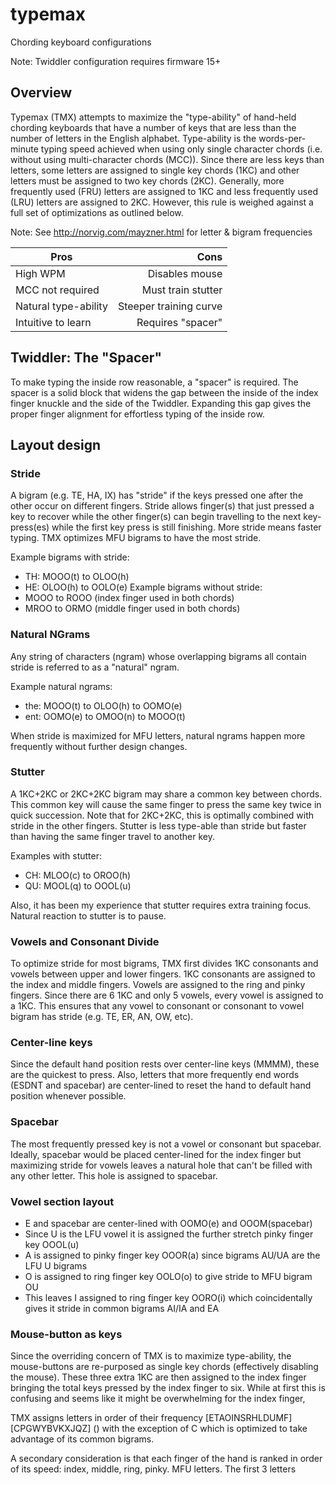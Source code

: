 # typemax
Chording keyboard configurations

Note: Twiddler configuration requires firmware 15+

## Overview

Typemax (TMX) attempts to maximize the "type-ability" of hand-held chording keyboards that have a number of keys that
are less than the number of letters in the English alphabet. Type-ability is the words-per-minute typing speed achieved
when using only single character chords (i.e. without using multi-character chords (MCC)). Since there are less keys
than letters, some letters are assigned to single key chords (1KC) and other letters must be assigned to two key chords
(2KC). Generally, more frequently used (FRU) letters are assigned to 1KC and less frequently used (LRU)
letters are assigned to 2KC. However, this rule is weighed against a full set of optimizations as outlined below.

Note: See http://norvig.com/mayzner.html for letter & bigram frequencies

| Pros                   | Cons                    |
| ---------------------- | -----------------------:|
| High WPM               | Disables mouse          |
| MCC not required       | Must train stutter      |
| Natural type-ability   | Steeper training curve  |
| Intuitive to learn     | Requires "spacer"       |

## Twiddler: The "Spacer"
To make typing the inside row reasonable, a "spacer" is required. The spacer is a solid block that widens the gap
between the inside of the index finger knuckle and the side of the Twiddler. Expanding this gap gives the proper finger
alignment for effortless typing of the inside row.

## Layout design

### Stride
A bigram (e.g. TE, HA, IX) has "stride" if the keys pressed one after the other occur on different fingers. Stride
allows finger(s) that just pressed a key to recover while the other finger(s) can begin travelling to the next
key-press(es) while the first key press is still finishing. More stride means faster typing. TMX optimizes MFU bigrams
 to have the most stride.

Example bigrams with stride:
* TH: MOOO(t) to OLOO(h)
* HE: OLOO(h) to OOLO(e)
Example bigrams without stride:
* MOOO to ROOO (index finger used in both chords)
* MROO to ORMO (middle finger used in both chords)

### Natural NGrams
Any string of characters (ngram) whose overlapping bigrams all contain stride is referred to as a "natural" ngram.

Example natural ngrams:
* the: MOOO(t) to OLOO(h) to OOMO(e)
* ent: OOMO(e) to OMOO(n) to MOOO(t)

When stride is maximized for MFU letters, natural ngrams happen more frequently without further design changes.

### Stutter
A 1KC+2KC or 2KC+2KC bigram may share a common key between chords. This common key will cause the same finger to press
the same key twice in quick succession. Note that for 2KC+2KC, this is optimally combined with stride in the other
fingers. Stutter is less type-able than stride but faster than having the same finger travel to another key.

Examples with stutter:
* CH: MLOO(c) to OROO(h)
* QU: MOOL(q) to OOOL(u)

Also, it has been my experience that stutter requires extra training focus. Natural reaction to stutter is to pause.


### Vowels and Consonant Divide
To optimize stride for most bigrams, TMX first divides 1KC consonants and vowels between upper and lower fingers.
1KC consonants are assigned to the index and middle fingers. Vowels are assigned to the ring and pinky fingers. Since
there are 6 1KC and only 5 vowels, every vowel is assigned to a 1KC. This ensures that any vowel to consonant or
consonant to vowel bigram has stride (e.g. TE, ER, AN, OW, etc).

### Center-line keys
Since the default hand position rests over center-line keys (MMMM), these are the quickest to press. Also, letters that
more frequently end words (ESDNT and spacebar) are center-lined to reset the hand to default hand position whenever
possible.

### Spacebar
The most frequently pressed key is not a vowel or consonant but spacebar. Ideally, spacebar would be placed center-lined
for the index finger but maximizing stride for vowels leaves a natural hole that can't be filled with any other letter.
This hole is assigned to spacebar.

### Vowel section layout
* E and spacebar are center-lined with OOMO(e) and OOOM(spacebar)
* Since U is the LFU vowel it is assigned the further stretch pinky finger key OOOL(u)
* A is assigned to pinky finger key OOOR(a) since bigrams AU/UA are the LFU U bigrams
* O is assigned to ring finger key OOLO(o) to give stride to MFU bigram OU
* This leaves I assigned to ring finger key OORO(i) which coincidentally gives it stride in common bigrams AI/IA and EA

### Mouse-button as keys
Since the overriding concern of TMX is to maximize type-ability, the mouse-buttons are re-purposed as single key chords
(effectively disabling the mouse). These three extra 1KC are then assigned to the index finger bringing the total keys
pressed by the index finger to six. While at first this is confusing and seems like it might be overwhelming for the index finger,

TMX assigns letters in order of their frequency [ETAOINSRHLDUMF][CPGWYBVKXJQZ] () with the exception of C which is optimized to take advantage of its common bigrams.




A secondary consideration is that each finger of the hand is ranked in order of its speed: index, middle, ring, pinky.
MFU letters. The first 3 letters
